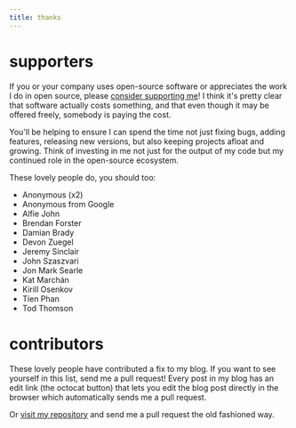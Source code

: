 ```yaml
---
title: thanks
---
```


# supporters

If you or your company uses open-source software or appreciates the work I do in open source, please [consider supporting me](/support)! I think it's pretty clear that software actually costs something, and that even though it may be offered freely, somebody is paying the cost. 

You'll be helping to ensure I can spend the time not just fixing bugs, adding features, releasing new versions, but also keeping projects afloat and growing. Think of investing in me not just for the output of my code but my continued role in the open-source ecosystem.

These lovely people do, you should too:

- Anonymous (x2)
- Anonymous from Google 
- Alfie John
- Brendan Forster
- Damian Brady
- Devon Zuegel
- Jeremy Sinclair
- John Szaszvari
- Jon Mark Searle
- Kat Marchán
- Kirill Osenkov
- Tien Phan
- Tod Thomson


# contributors

These lovely people have contributed a fix to my blog. If you want to see yourself in this list, send me a pull request! Every post in my blog has an edit link (the octocat button) that lets you edit the blog post directly in the browser which automatically sends me a pull request.

Or [visit my repository](https://github.com/ghuntley/depot/tree/trunk/web/ghuntley.com) and send me a pull request the old fashioned way.

<div class="contributors"></div>

<script>
  $.when(
    $.ajax('https://api.github.com/repos/ghuntley/depot/contributors?per_page=250'),
    $.ajax('https://api.github.com/repos/reactiveui/website/contributors?per_page=250'),
    $.ajax('https://api.github.com/repos/reactiveui/reactiveui/contributors?per_page=250'))
  .then(function(websiteData, reactiveUIData) {
    var persons = {};
    var allData = websiteData[0].concat(reactiveUIData[0]);

    for(var i = 0; i < allData.length; i++) {
        persons[allData[i].login] = allData[i];
    }

    var sortedLogins = Object.keys(persons).sort();

    $(sortedLogins).each(function (index, login) {
      var person = persons[login];
      var src = person.avatar_url + '&s=48';
      var preload = '<link rel="preload" as="image" href="' + src + '">';
      $('.contributors')
        .append(preload);

    $(sortedLogins).each(function (index, login) {
      var person = persons[login];
      var src = person.avatar_url + '&s=48';
      var img = '<img class="contributor" src=" + src;
      $('.contributors')
        .append('<a class="contributor-name" title="' + person.login + '" href="' + person.html_url + '">' + img + '</a>');

    });
  });
</script>

<style>
 
  #content img {
    width: 48px;
    margin: 5px 5px;
    display: inline-block;
  }
  .contributor {
    border-radius: 730px;
    margin: 10px 10px 0 0;
  }

  .contributor-name {
    border-bottom: none;
  }
</style>
